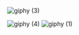 ![giphy (3)](https://user-images.githubusercontent.com/84328889/172335954-423b4356-4a81-4a0d-b2ba-c952eae3b746.gif)

![giphy (4)](https://user-images.githubusercontent.com/84328889/172256386-22047dc4-1be2-45fd-a65d-92fe652440b9.gif)
![giphy (1)](https://user-images.githubusercontent.com/84328889/172335924-b47e745e-3de5-4755-b6bd-34ec57b731c6.gif)


<!--
**trcoelhoo/trcoelhoo** is a ✨ _special_ ✨ repository because its `README.md` (this file) appears on your GitHub profile.

Here are some ideas to get you started:

- 🔭 I’m currently working on ...
- 🌱 I’m currently learning ...
- 👯 I’m looking to collaborate on ...
- 🤔 I’m looking for help with ...
- 💬 Ask me about ...
- 📫 How to reach me: ...
- 😄 Pronouns: ...
- ⚡ Fun fact: ...
-->
